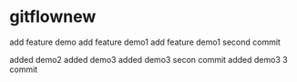 # gitflownew
add feature demo
add feature demo1 
add feature demo1 second commit

added  demo2 
added  demo3
 added demo3 secon commit
 added demo3 3 commit